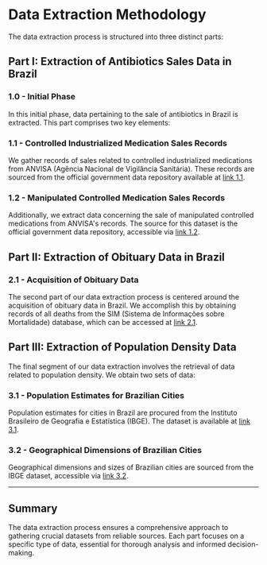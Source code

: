# Data Extraction Methodology

The data extraction process is structured into three distinct parts:

## Part I: Extraction of Antibiotics Sales Data in Brazil

### 1.0 - Initial Phase
In this initial phase, data pertaining to the sale of antibiotics in Brazil is extracted. This part comprises two key elements:

### 1.1 - Controlled Industrialized Medication Sales Records
We gather records of sales related to controlled industrialized medications from ANVISA (Agência Nacional de Vigilância Sanitária). These records are sourced from the official government data repository available at [link 1.1](https://dados.gov.br/dados/conjuntos-dados/venda-de-medicamentos-controlados-e-antimicrobianos---medicamentos-industrializados).

### 1.2 - Manipulated Controlled Medication Sales Records
Additionally, we extract data concerning the sale of manipulated controlled medications from ANVISA's records. The source for this dataset is the official government data repository, accessible via [link 1.2](https://dados.gov.br/dados/conjuntos-dados/venda-de-medicamentos-controlados-e-antimicrobianos---medicamentos-manipulados).

## Part II: Extraction of Obituary Data in Brazil

### 2.1 - Acquisition of Obituary Data
The second part of our data extraction process is centered around the acquisition of obituary data in Brazil. We accomplish this by obtaining records of all deaths from the SIM (Sistema de Informações sobre Mortalidade) database, which can be accessed at [link 2.1](https://dados.gov.br/dados/conjuntos-dados/sim-1979-2019).

## Part III: Extraction of Population Density Data

The final segment of our data extraction involves the retrieval of data related to population density. We obtain two sets of data:

### 3.1 - Population Estimates for Brazilian Cities
Population estimates for cities in Brazil are procured from the Instituto Brasileiro de Geografia e Estatística (IBGE). The dataset is available at [link 3.1](https://www.ibge.gov.br/estatisticas/sociais/populacao/9103-estimativas-de-populacao.html).

### 3.2 - Geographical Dimensions of Brazilian Cities
Geographical dimensions and sizes of Brazilian cities are sourced from the IBGE dataset, accessible via [link 3.2](https://www.ibge.gov.br/geociencias/organizacao-do-territorio/estrutura-territorial/15761-areas-dos-municipios.html).

---

## Summary

The data extraction process ensures a comprehensive approach to gathering crucial datasets from reliable sources. Each part focuses on a specific type of data, essential for thorough analysis and informed decision-making.
